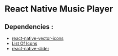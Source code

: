 # React Native Music Player

## Dependencies :

- [react-native-vector-icons](https://github.com/oblador/react-native-vector-icons#installation)
- [List Of Icons](https://oblador.github.io/react-native-vector-icons/)
- [react-native-slider](https://github.com/callstack/react-native-slider)
